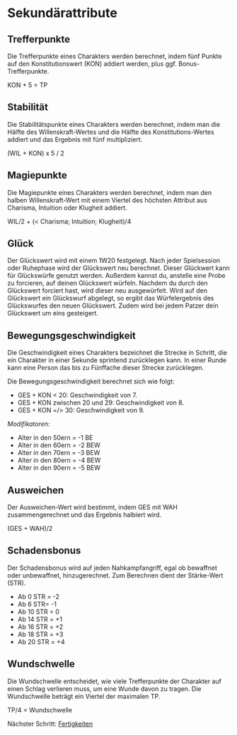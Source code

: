 # Sekundärattribute

## Trefferpunkte
 
Die Trefferpunkte eines Charakters werden berechnet, indem fünf Punkte auf den Konstitutionswert (KON) addiert werden, plus ggf. Bonus-Trefferpunkte.
 
KON + 5 = TP
 
 
## Stabilität
 
 
Die Stabilitätspunkte eines Charakters werden berechnet, indem man die Hälfte des Willenskraft-Wertes und die Hälfte des Konstitutions-Wertes addiert und das Ergebnis mit fünf multipliziert.
 
(WIL + KON) x 5 / 2
 
 
## Magiepunkte
 
 
Die Magiepunkte eines Charakters werden berechnet, indem man den halben Willenskraft-Wert mit einem Viertel des höchsten Attribut aus Charisma, Intuition oder Klugheit addiert.
 
WIL/2 + (< Charisma; Intuition; Klugheit)/4
 
 
## Glück
 
 
Der Glückswert wird mit einem 1W20 festgelegt. Nach jeder Spielsession oder Ruhephase wird der Glückswert neu berechnet. Dieser Glückwert kann für Glückswürfe genutzt werden. Außerdem kannst du, anstelle eine Probe zu forcieren, auf deinen Glückswert würfeln. Nachdem du durch den Glückswert forciert hast, wird dieser neu ausgewürfelt. Wird auf den Glückswert ein Glückswurf abgelegt, so ergibt das Würfelergebnis des Glückswurfes den neuen Glückswert. Zudem wird bei jedem Patzer dein Glückswert um eins gesteigert.
 
 
## Bewegungsgeschwindigkeit
 
 
Die Geschwindigkeit eines Charakters bezeichnet die Strecke in Schritt, die ein Charakter in einer Sekunde sprintend zurücklegen kann. In einer Runde kann eine Person das bis zu Fünffache dieser Strecke zurücklegen.
  
Die Bewegungsgeschwindigkeit berechnet sich wie folgt:
 
- GES + KON < 20: Geschwindigkeit von 7.
- GES + KON zwischen 20 und 29: Geschwindigkeit von 8.
- GES + KON =/> 30: Geschwindigkeit von 9.
 
*Modifikatoren:*
 
- Alter in den 50ern = -1 BE
- Alter in den 60ern = -2 BEW
- Alter in den 70ern = -3 BEW
- Alter in den 80ern = -4 BEW
- Alter in den 90ern = -5 BEW
 
## Ausweichen
 
 
Der Ausweichen-Wert wird bestimmt, indem GES mit WAH zusammengerechnet und das Ergebnis halbiert wird.
 
(GES + WAH)/2
 
 
## Schadensbonus
 
 
Der Schadensbonus wird auf jeden Nahkampfangriff, egal ob bewaffnet oder unbewaffnet, hinzugerechnet. Zum Berechnen dient der Stärke-Wert (STR).
-	Ab 0 STR = -2
-	Ab 6 STR= -1
-	Ab 10 STR = 0
-	Ab 14 STR = +1
-	Ab 16 STR = +2
-	Ab 18 STR = +3
-	Ab 20 STR = +4

## Wundschwelle

Die Wundschwelle entscheidet, wie viele Trefferpunkte der Charakter auf einen Schlag verlieren muss, um eine Wunde davon zu tragen. Die Wundschwelle beträgt ein Viertel der maximalen TP.

TP/4 = Wundschwelle
 
Nächster Schritt: [Fertigkeiten](https://github.com/Inkspill-Quatterpillard/Sinners-and-Saints-PnP/blob/main/Fertigkeiten.md)
